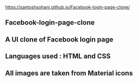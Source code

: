 https://santoshsohani.github.io/Facebook-login-page-clone/
## Facebook-login-page-clone
## A UI clone of Facebook login page 
## Languages used : HTML and CSS 
## All images are taken from Material icons
